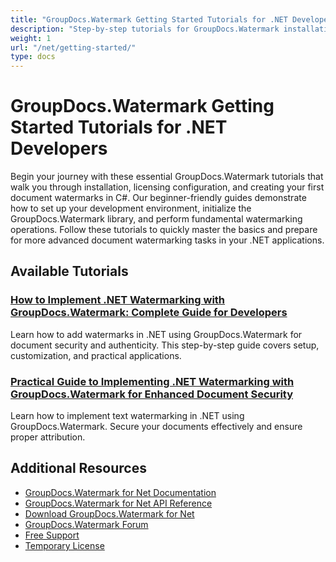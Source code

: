 ```yaml
---
title: "GroupDocs.Watermark Getting Started Tutorials for .NET Developers"
description: "Step-by-step tutorials for GroupDocs.Watermark installation, licensing setup, and creating your first document watermarks in .NET applications."
weight: 1
url: "/net/getting-started/"
type: docs
---
```

# GroupDocs.Watermark Getting Started Tutorials for .NET Developers

Begin your journey with these essential GroupDocs.Watermark tutorials that walk you through installation, licensing configuration, and creating your first document watermarks in C#. Our beginner-friendly guides demonstrate how to set up your development environment, initialize the GroupDocs.Watermark library, and perform fundamental watermarking operations. Follow these tutorials to quickly master the basics and prepare for more advanced document watermarking tasks in your .NET applications.

## Available Tutorials

### [How to Implement .NET Watermarking with GroupDocs.Watermark&#58; Complete Guide for Developers](./implement-net-watermark-groupdocs-tutorial/)
Learn how to add watermarks in .NET using GroupDocs.Watermark for document security and authenticity. This step-by-step guide covers setup, customization, and practical applications.

### [Practical Guide to Implementing .NET Watermarking with GroupDocs.Watermark for Enhanced Document Security](./net-watermarking-groupdocs-watermark-guide/)
Learn how to implement text watermarking in .NET using GroupDocs.Watermark. Secure your documents effectively and ensure proper attribution.

## Additional Resources

- [GroupDocs.Watermark for Net Documentation](https://docs.groupdocs.com/watermark/net/)
- [GroupDocs.Watermark for Net API Reference](https://reference.groupdocs.com/watermark/net/)
- [Download GroupDocs.Watermark for Net](https://releases.groupdocs.com/watermark/net/)
- [GroupDocs.Watermark Forum](https://forum.groupdocs.com/c/watermark)
- [Free Support](https://forum.groupdocs.com/)
- [Temporary License](https://purchase.groupdocs.com/temporary-license/)
